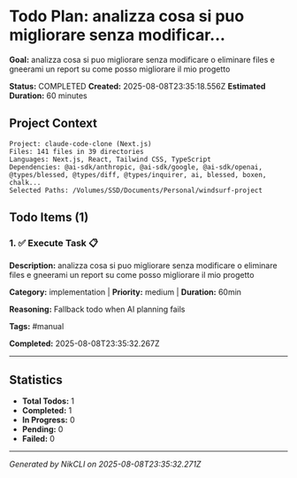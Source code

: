 # Todo Plan: analizza cosa si puo migliorare senza modificar...

**Goal:** analizza cosa si puo migliorare senza modificare o eliminare files e gneerami un report su come posso migliorare il mio progetto

**Status:** COMPLETED
**Created:** 2025-08-08T23:35:18.556Z
**Estimated Duration:** 60 minutes

## Project Context

```
Project: claude-code-clone (Next.js)
Files: 141 files in 39 directories
Languages: Next.js, React, Tailwind CSS, TypeScript
Dependencies: @ai-sdk/anthropic, @ai-sdk/google, @ai-sdk/openai, @types/blessed, @types/diff, @types/inquirer, ai, blessed, boxen, chalk...
Selected Paths: /Volumes/SSD/Documents/Personal/windsurf-project
```

## Todo Items (1)

### 1. ✅ Execute Task 📋

**Description:** analizza cosa si puo migliorare senza modificare o eliminare files e gneerami un report su come posso migliorare il mio progetto

**Category:** implementation | **Priority:** medium | **Duration:** 60min

**Reasoning:** Fallback todo when AI planning fails

**Tags:** #manual

**Completed:** 2025-08-08T23:35:32.267Z

---

## Statistics

- **Total Todos:** 1
- **Completed:** 1
- **In Progress:** 0
- **Pending:** 0
- **Failed:** 0

---
*Generated by NikCLI on 2025-08-08T23:35:32.271Z*
